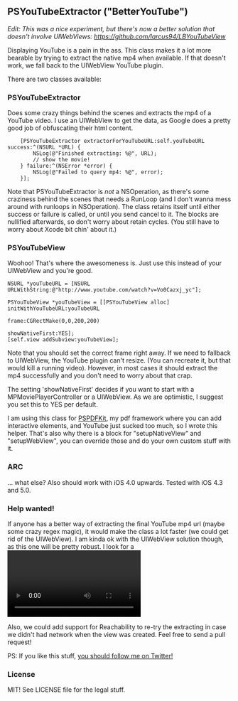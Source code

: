 ## PSYouTubeExtractor ("BetterYouTube")

*Edit: This was a nice experiment, but there's now a better solution that doesn't involve UIWebViews: https://github.com/larcus94/LBYouTubeView*


Displaying YouTube is a pain in the ass. This class makes it a lot more bearable by trying to extract the native mp4 when available. If that doesn't work, we fall back to the UIWebView YouTube plugin.

There are two classes available:

### PSYouTubeExtractor

Does some crazy things behind the scenes and extracts the mp4 of a YouTube video. I use an UIWebView to get the data, as Google does a pretty good job of obfuscating their html content. 

        [PSYouTubeExtractor extractorForYouTubeURL:self.youTubeURL success:^(NSURL *URL) {
            NSLog(@"Finished extracting: %@", URL);
			// show the movie!
        } failure:^(NSError *error) {
            NSLog(@"Failed to query mp4: %@", error);
        }];

Note that PSYouTubeExtractor is *not* a NSOperation, as there's some craziness behind the scenes that needs a RunLoop (and I don't wanna mess around with runloops in NSOperation). The class retains itself until either success or failure is called, or until you send cancel to it. The blocks are nullified afterwards, so don't worry about retain cycles. (You still have to worry about Xcode bit chin' about it.)

### PSYouTubeView

Woohoo! That's where the awesomeness is. Just use this instead of your UIWebView and you're good.

    NSURL *youTubeURL = [NSURL URLWithString:@"http://www.youtube.com/watch?v=Vo0Cazxj_yc"];  
  
    PSYouTubeView *youTubeView = [[PSYouTubeView alloc] initWithYouTubeURL:youTubeURL
                                                                     frame:CGRectMake(0,0,200,200)
                                                           showNativeFirst:YES];
    [self.view addSubview:youTubeView];

Note that you should set the correct frame right away. If we need to fallback to UIWebView, the YouTube plugin can't resize. (You can recreate it, but that would kill a running video). However, in most cases it should extract the mp4 successfully and you don't need to worry about that crap.

The setting 'showNativeFirst' decides if you want to start with a MPMoviePlayerController or a UIWebView. As we are optimistic, I suggest you set this to YES per default.

I am using this class for [PSPDFKit](http://pspdfkit.com), my pdf framework where you can add interactive elements, and YouTube just sucked too much, so I wrote this helper. That's also why there is a block for "setupNativeView" and "setupWebView", you can override those and do your own custom stuff with it.

### ARC
… what else? Also should work with iOS 4.0 upwards. Tested with iOS 4.3 and 5.0.

### Help wanted!

If anyone has a better way of extracting the final YouTube mp4 url (maybe some crazy regex magic), it would make the class a lot faster (we could get rid of the UIWebView). I am kinda ok with the UIWebView solution though, as this one will be pretty robust. I look for a <video> tag, and as long as Google shows a video on a YouTube page, we find the source.

Also, we could add support for Reachability to re-try the extracting in case we didn't had network when the view was created. Feel free to send a pull request!

PS: If you like this stuff, [you should follow me on Twitter!](http://twitter.com/steipete)


### License

MIT! See LICENSE file for the legal stuff.